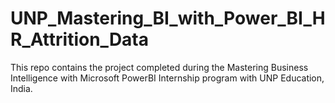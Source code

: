 # UNP_Mastering_BI_with_Power_BI_HR_Attrition_Data
This repo contains the project completed during the Mastering Business Intelligence with Microsoft PowerBI Internship program with UNP Education, India.
